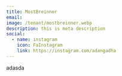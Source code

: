 ```yaml
---
title: MostBreinner
email: 
image: /tenant/mostbreinner.webp
description: this is meta description
social:
  - name: instagram
    icon: FaInstagram
    link: https://instagram.com/adangadha
---
```

adasda